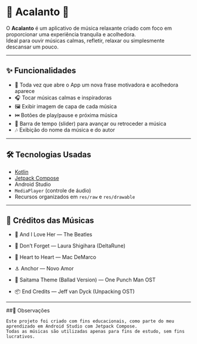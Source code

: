 # 🎵 Acalanto 🌸

O **Acalanto** é um aplicativo de música relaxante criado com foco em proporcionar uma experiência tranquila e acolhedora.  
Ideal para ouvir músicas calmas, refletir, relaxar ou simplesmente descansar um pouco.

---

## ✨ Funcionalidades

- 🌸 Toda vez que abre o App um nova frase motivadora e acolhedora aparece
- 🎧 Tocar músicas calmas e inspiradoras  
- 🖼️ Exibir imagem de capa de cada música  
- ⏮️ Botões de play/pause e próxima música  
- 📀 Barra de tempo (slider) para avançar ou retroceder a música  
- 🎶 Exibição do nome da música e do autor  

---

## 🛠️ Tecnologias Usadas

- [Kotlin](https://kotlinlang.org/)  
- [Jetpack Compose](https://developer.android.com/jetpack/compose)  
- Android Studio  
- `MediaPlayer` (controle de áudio)  
- Recursos organizados em `res/raw` e `res/drawable`  

---

## 🎵 Créditos das Músicas

- 🎸 And I Love Her — The Beatles

- 🌙 Don’t Forget — Laura Shigihara (DeltaRune)

- 💖 Heart to Heart — Mac DeMarco

- ⚓ Anchor — Novo Amor

- 🥊 Saitama Theme (Ballad Version) — One Punch Man OST

- 📦 End Credits — Jeff van Dyck (Unpacking OST)

---

##📌 Observações

    Este projeto foi criado com fins educacionais, como parte do meu aprendizado em Android Studio com Jetpack Compose.
    Todas as músicas são utilizadas apenas para fins de estudo, sem fins lucrativos.
